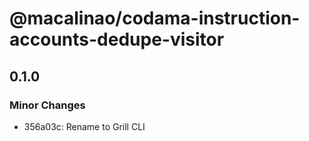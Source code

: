 # @macalinao/codama-instruction-accounts-dedupe-visitor

## 0.1.0

### Minor Changes

- 356a03c: Rename to Grill CLI
